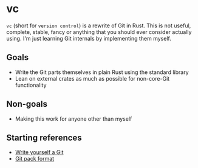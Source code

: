 # vc

`vc` (short for `version control`) is a rewrite of Git in Rust.  This is not useful, complete, 
stable, fancy or anything that you should ever consider actually using. I'm just learning Git
internals by implementing them myself.

## Goals

- Write the Git parts themselves in plain Rust using the standard library
- Lean on external crates as much as possible for non-core-Git functionality

## Non-goals

- Making this work for anyone other than myself

## Starting references

- [Write yourself a Git](https://wyag.thb.lt/)
- [Git pack format](https://github.com/git/git/blob/master/Documentation/technical/pack-format.txt)
